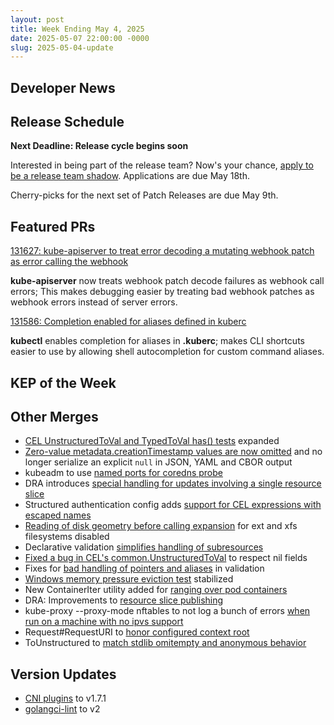 ```yaml
---
layout: post
title: Week Ending May 4, 2025
date: 2025-05-07 22:00:00 -0000
slug: 2025-05-04-update
---
```


## Developer News


## Release Schedule

**Next Deadline: Release cycle begins soon**

Interested in being part of the release team?  Now's your chance, [apply to be a release team shadow](https://forms.gle/hH85eUDU1fDUf3uz9).  Applications are due May 18th.

Cherry-picks for the next set of Patch Releases are due May 9th.

## Featured PRs

[131627: kube-apiserver to treat error decoding a mutating webhook patch as error calling the webhook](https://github.com/kubernetes/kubernetes/pull/131627)

**kube-apiserver** now treats webhook patch decode failures as webhook call errors; This makes debugging easier by treating bad webhook patches as webhook errors instead of server errors.

[131586: Completion enabled for aliases defined in kuberc](https://github.com/kubernetes/kubernetes/pull/131586)

**kubectl** enables completion for aliases in **.kuberc**; makes CLI shortcuts easier to use by allowing shell autocompletion for custom command aliases.

## KEP of the Week


## Other Merges

* [CEL UnstructuredToVal and TypedToVal has() tests](https://github.com/kubernetes/kubernetes/pull/131596) expanded
* [Zero-value metadata.creationTimestamp values are now omitted](https://github.com/kubernetes/kubernetes/pull/130989) and no longer serialize an explicit `null` in JSON, YAML and CBOR output
* kubeadm to use [named ports for coredns probe](https://github.com/kubernetes/kubernetes/pull/131587)
* DRA introduces [special handling for updates involving a single resource slice](https://github.com/kubernetes/kubernetes/pull/131581)
* Structured authentication config adds [support for CEL expressions with escaped names](https://github.com/kubernetes/kubernetes/pull/131574)
* [Reading of disk geometry before calling expansion](https://github.com/kubernetes/kubernetes/pull/131568) for ext and xfs filesystems disabled
* Declarative validation [simplifies handling of subresources](https://github.com/kubernetes/kubernetes/pull/131560)
* [Fixed a bug in CEL's common.UnstructuredToVal](https://github.com/kubernetes/kubernetes/pull/131559) to respect nil fields
* Fixes for [bad handling of pointers and aliases](https://github.com/kubernetes/kubernetes/pull/131399) in validation
* [Windows memory pressure eviction test](https://github.com/kubernetes/kubernetes/pull/131296) stabilized
* New ContainerIter utility added for [ranging over pod containers](https://github.com/kubernetes/kubernetes/pull/131264)
* DRA: Improvements to [resource slice publishing](https://github.com/kubernetes/kubernetes/pull/131246)
* kube-proxy --proxy-mode nftables to not log a bunch of errors [when run on a machine with no ipvs support](https://github.com/kubernetes/kubernetes/pull/131243)
* Request#RequestURI to [honor configured context root](https://github.com/kubernetes/kubernetes/pull/131165)
* ToUnstructured to [match stdlib omitempty and anonymous behavior](https://github.com/kubernetes/kubernetes/pull/131029)

## Version Updates

* [CNI plugins](https://github.com/kubernetes/kubernetes/pull/131602) to v1.7.1
* [golangci-lint](https://github.com/kubernetes/kubernetes/pull/131477) to v2
